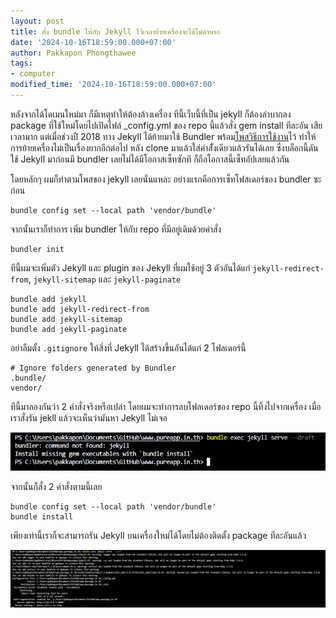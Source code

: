 ```yaml
---
layout: post
title: ตั้ง bundle ให้กับ Jekyll ไว้เวลาย้ายเครื่องจะได้ไม่ลำบาก
date: '2024-10-16T18:59:00.000+07:00'
author: Pakkapon Phongthawee
tags:
- computer
modified_time: '2024-10-16T18:59:00.000+07:00'
---
```


หลังจากได้โดเมนใหม่มา ก็มีเหตุทำให้ต้องล้างเครื่อง ทีนี้เว็บนี้ที่เป็น jekyll ก็ต้องลำบากลง package ที่ใช้ใหม่โดยไปเปิดไฟล์ _config.yml ของ repo นี้แล้วสั่ง gem install ทีละอัน เสียเวลามาก แต่เมื่อช่วงปี 2018 ทาง Jekyll ได้ย้ายมาใช้ Bundler พร้อม[โพสวิธีการใช้งาน](https://jekyllrb.com/tutorials/using-jekyll-with-bundler/)ไว้ ทำให้การย้ายเครื่องไม่เป็นเรื่องยากอีกต่อไป หลัง clone มาแล้วใส่คำสั่้งเดียวแล้วรันได้เลย ซึ่งบล็อกนี้ดันใช้ Jekyll มาก่อนมี bundler เลยไม่ได้มีโอกาสเซ็ทซักที ก็ถือโอกาสนี้เซ็ทอัปเลยแล้วกัน 

โดยหลักๆ ผมก็ทำตามโพสของ jekyll เลยนั่นแหละ อย่างแรกคือการเซ็ทโฟสเดอร์ของ bundler ซะก่อน 

```
bundle config set --local path 'vendor/bundle'  
```

จากนั้นเราก็ทำการ เพิ่ม bundler ให้กับ repo ที่มีอยู่เดิมด้วยคำสั่ง

```
bundler init
```

ทีนี้ผมจะเพิ่มตัว Jekyll และ plugin ของ Jekyll ที่ผมใช้อยู่ 3 ตัวอันได้แก่ `jekyll-redirect-from`, `jekyll-sitemap` และ `jekyll-paginate`
```
bundle add jekyll
bundle add jekyll-redirect-from
bundle add jekyll-sitemap
bundle add jekyll-paginate
```

อย่าลืมตั้ง `.gitignore` ให้สิ่งที่ Jekyll ได้สร้างขึ้นอันได้แก่ 2 โฟลเดอร์นี้

```
# Ignore folders generated by Bundler
.bundle/
vendor/
```

ทีนี้มาลองกันว่า 2 คำสั่งจริงหรือเปล่า โดยผมจะทำการลบโฟลเดอร์ของ repo นี้ทิ้งไปจากเครื่อง เมื่อเราสั่งรัน jekll แล้วจะเห็นว่ามันหา Jekyll ไม่เจอ 

![หา Bundler ไม่เจอ](/assets/images/post/switch-to-bundler/bundler_missing.jpg)
 
จากนั้นก็สั่ง 2 คำสั่งตามนี้เลย 

```
bundle config set --local path 'vendor/bundle'  
bundle install
```

เพียงเท่านี้เราก็จะสามารถรัน Jekyll บนเครื่องใหม่ได้โดยไม่ต้องติดตั้ง package ทีละอันแล้ว

![ใช้ Jekyll ผ่าน bundler ได้แล้ว](/assets/images/post/switch-to-bundler/bundler_done.jpg)